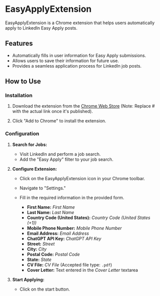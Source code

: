 # EasyApplyExtension

EasyApplyExtension is a Chrome extension that helps users automatically apply to LinkedIn Easy Apply posts.

## Features

- Automatically fills in user information for Easy Apply submissions.
- Allows users to save their information for future use.
- Provides a seamless application process for LinkedIn job posts.

## How to Use

### Installation

1. Download the extension from the [Chrome Web Store](#) (Note: Replace # with the actual link once it's published).

2. Click "Add to Chrome" to install the extension.

### Configuration

1. **Search for Jobs:**
   - Visit LinkedIn and perform a job search.
   - Add the "Easy Apply" filter to your job search.

2. **Configure Extension:**
   - Click on the EasyApplyExtension icon in your Chrome toolbar.


   - Navigate to "Settings."


   - Fill in the required information in the provided form.

      - **First Name:** *First Name*
      - **Last Name:** *Last Name*
      - **Country Code (United States):** *Country Code (United States (+1))*
      - **Mobile Phone Number:** *Mobile Phone Number*
      - **Email Address:** *Email Address*
      - **ChatGPT API Key:** *ChatGPT API Key*
      - **Street:** *Street*
      - **City:** *City*
      - **Postal Code:** *Postal Code*
      - **State:** *State*
      - **CV File:** *CV File* (Accepted file type: `.pdf`)
      - **Cover Letter:** Text entered in the *Cover Letter* textarea
3. **Start Applying:**
   - Click on the start button.

